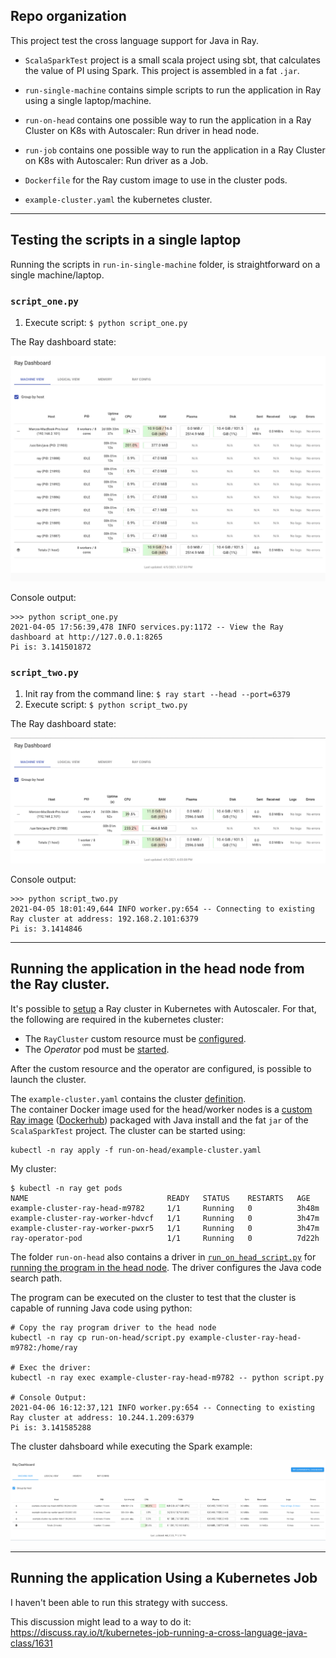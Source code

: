 ## Repo organization 

This project test the cross language support for Java in Ray. 

- `ScalaSparkTest` project is a small scala project using sbt, that calculates the value of PI using Spark. This project is assembled in a fat `.jar`.

- `run-single-machine` contains simple scripts to run the application in Ray using a single laptop/machine.

- `run-on-head` contains one possible way to run the application in a Ray Cluster on K8s with Autoscaler: Run driver in head node.  

- `run-job` contains one possible way to run the application in a Ray Cluster on K8s with Autoscaler: Run driver as a Job.

- `Dockerfile` for the Ray custom image to use in the cluster pods.

- `example-cluster.yaml` the kubernetes cluster. 

--------

## Testing the scripts in a single laptop

Running the scripts in `run-in-single-machine` folder, is straightforward on a single machine/laptop. 

### `script_one.py`

1. Execute script: `$ python script_one.py`

The Ray dashboard state: 

![Dashboard image](images/script_one.png)

Console output: 

```
>>> python script_one.py 
2021-04-05 17:56:39,478 INFO services.py:1172 -- View the Ray dashboard at http://127.0.0.1:8265
Pi is: 3.141501872
```

### `script_two.py` 

1. Init ray from the command line: `$ ray start --head --port=6379`
2. Execute script: `$ python script_two.py`

The Ray dashboard state:

![Dashboard image](images/script_two.png)

Console output: 

```
>>> python script_two.py 
2021-04-05 18:01:49,644 INFO worker.py:654 -- Connecting to existing Ray cluster at address: 192.168.2.101:6379
Pi is: 3.1414846
```

-------

## Running the application in the head node from the Ray cluster.  

It's possible to [setup](https://docs.ray.io/en/master/cluster/kubernetes.html#the-ray-kubernetes-operator) 
a Ray cluster in Kubernetes with Autoscaler. For that, the following are required in the kubernetes cluster: 

- The `RayCluster` custom resource must be [configured](https://github.com/ray-project/ray/blob/ray-1.2.0/python/ray/autoscaler/kubernetes/operator_configs/cluster_crd.yaml).
- The _Operator_ pod must be [started](https://github.com/ray-project/ray/blob/ray-1.2.0/python/ray/autoscaler/kubernetes/operator_configs/operator.yaml).

After the custom resource and the operator are configured, is possible to launch the cluster. 

The `example-cluster.yaml` contains the cluster [definition](https://github.com/MarcoAlejandro/cross_language_ray_experiment/blob/main/example-cluster.yaml).  
The container Docker image used for the head/worker nodes is a [custom Ray image](https://github.com/MarcoAlejandro/cross_language_ray_experiment/blob/main/Dockerfile) ([Dockerhub](https://hub.docker.com/repository/docker/kada9001/ray-custom-image)) packaged with Java install and the fat `jar` of the `ScalaSparkTest` project. 
The cluster can be started using: 

```
kubectl -n ray apply -f run-on-head/example-cluster.yaml
```

My cluster:

```
$ kubectl -n ray get pods
NAME                               READY   STATUS    RESTARTS   AGE
example-cluster-ray-head-m9782     1/1     Running   0          3h48m
example-cluster-ray-worker-hdvcf   1/1     Running   0          3h47m
example-cluster-ray-worker-pwxr5   1/1     Running   0          3h47m
ray-operator-pod                   1/1     Running   0          7d22h
```

The folder `run-on-head` also contains a driver in [`run_on_head_script.py`](https://github.com/MarcoAlejandro/cross_language_ray_experiment/blob/main/run-on-head/run_on_head_script.py) for [running the program in the head node](https://docs.ray.io/en/master/cluster/kubernetes.html#running-the-program-on-the-head-node). 
The driver configures the Java code search path. 

The program can be executed on the cluster to test that the cluster is capable of running Java code using python: 

```
# Copy the ray program driver to the head node
kubectl -n ray cp run-on-head/script.py example-cluster-ray-head-m9782:/home/ray

# Exec the driver: 
kubectl -n ray exec example-cluster-ray-head-m9782 -- python script.py

# Console Output: 
2021-04-06 16:12:37,121 INFO worker.py:654 -- Connecting to existing Ray cluster at address: 10.244.1.209:6379
Pi is: 3.141585288
```

The cluster dahsboard while executing the Spark example: 

![Cluster dashboard](images/cluster_run_on_head.png)

-----

## Running the application Using a Kubernetes Job

I haven't been able to run this strategy with success. 

This discussion might lead to a way to do it: 
https://discuss.ray.io/t/kubernetes-job-running-a-cross-language-java-class/1631